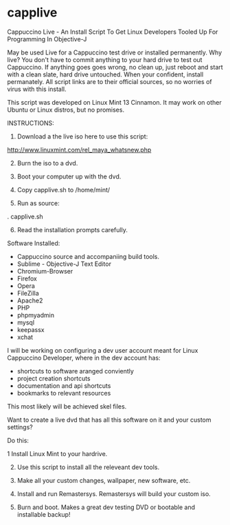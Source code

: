 capplive
========

Cappuccino Live - An Install Script To Get Linux Developers Tooled Up For Programming In Objective-J

May be used Live for a Cappuccino test drive or installed permanently.  Why live?  You don't have to commit anything to your hard drive to test out Cappuccino.  If anything goes goes wrong, no clean up, just reboot and start with a clean slate, hard drive untouched.  When your confident, install permanately.  All script links are to their official sources, so no worries of virus with this install.

This script was developed on Linux Mint 13 Cinnamon.  It may work on other Ubuntu or Linux distros, but no promises.  

INSTRUCTIONS:

1.  Download a the live iso here to use this script:

http://www.linuxmint.com/rel_maya_whatsnew.php

2.  Burn the iso to a dvd.

3.  Boot your computer up with the dvd.

4.  Copy capplive.sh to /home/mint/

5.  Run as source:

. capplive.sh

6.  Read the installation prompts carefully.


Software Installed:

- Cappuccino source and accompaniing build tools.
- Sublime - Objective-J Text Editor
- Chromium-Browser
- Firefox
- Opera
- FileZilla
- Apache2
- PHP
- phpmyadmin
- mysql
- keepassx
- xchat

I will be working on configuring a dev user account meant for Linux Cappuccino Developer, where in the dev account has:
- shortcuts to software aranged conviently
- project creation shortcuts
- documentation and api shortcuts
- bookmarks to relevant resources

This most likely will be achieved skel files.

Want to create a live dvd that has all this software on it and your custom settings?

Do this:

1   Install Linux Mint to your hardrive.

2.  Use this script to install all the releveant dev tools.

3.  Make all your custom changes, wallpaper, new software, etc.

4.  Install and run Remastersys. Remastersys will build your custom iso.

5.  Burn and boot.  Makes a great dev testing DVD or bootable and installable backup!
